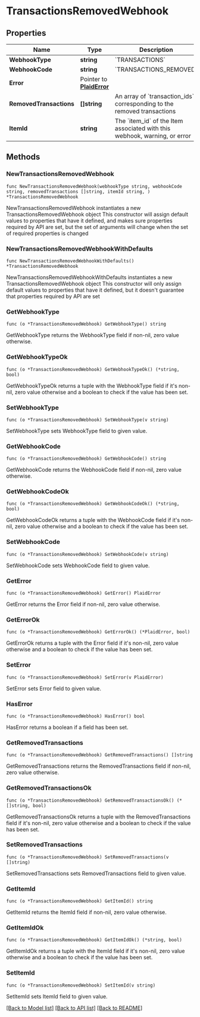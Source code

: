 # TransactionsRemovedWebhook

## Properties

Name | Type | Description | Notes
------------ | ------------- | ------------- | -------------
**WebhookType** | **string** | &#x60;TRANSACTIONS&#x60; | 
**WebhookCode** | **string** | &#x60;TRANSACTIONS_REMOVED&#x60; | 
**Error** | Pointer to [**PlaidError**](PlaidError.md) |  | [optional] 
**RemovedTransactions** | **[]string** | An array of &#x60;transaction_ids&#x60; corresponding to the removed transactions | 
**ItemId** | **string** | The &#x60;item_id&#x60; of the Item associated with this webhook, warning, or error | 

## Methods

### NewTransactionsRemovedWebhook

`func NewTransactionsRemovedWebhook(webhookType string, webhookCode string, removedTransactions []string, itemId string, ) *TransactionsRemovedWebhook`

NewTransactionsRemovedWebhook instantiates a new TransactionsRemovedWebhook object
This constructor will assign default values to properties that have it defined,
and makes sure properties required by API are set, but the set of arguments
will change when the set of required properties is changed

### NewTransactionsRemovedWebhookWithDefaults

`func NewTransactionsRemovedWebhookWithDefaults() *TransactionsRemovedWebhook`

NewTransactionsRemovedWebhookWithDefaults instantiates a new TransactionsRemovedWebhook object
This constructor will only assign default values to properties that have it defined,
but it doesn't guarantee that properties required by API are set

### GetWebhookType

`func (o *TransactionsRemovedWebhook) GetWebhookType() string`

GetWebhookType returns the WebhookType field if non-nil, zero value otherwise.

### GetWebhookTypeOk

`func (o *TransactionsRemovedWebhook) GetWebhookTypeOk() (*string, bool)`

GetWebhookTypeOk returns a tuple with the WebhookType field if it's non-nil, zero value otherwise
and a boolean to check if the value has been set.

### SetWebhookType

`func (o *TransactionsRemovedWebhook) SetWebhookType(v string)`

SetWebhookType sets WebhookType field to given value.


### GetWebhookCode

`func (o *TransactionsRemovedWebhook) GetWebhookCode() string`

GetWebhookCode returns the WebhookCode field if non-nil, zero value otherwise.

### GetWebhookCodeOk

`func (o *TransactionsRemovedWebhook) GetWebhookCodeOk() (*string, bool)`

GetWebhookCodeOk returns a tuple with the WebhookCode field if it's non-nil, zero value otherwise
and a boolean to check if the value has been set.

### SetWebhookCode

`func (o *TransactionsRemovedWebhook) SetWebhookCode(v string)`

SetWebhookCode sets WebhookCode field to given value.


### GetError

`func (o *TransactionsRemovedWebhook) GetError() PlaidError`

GetError returns the Error field if non-nil, zero value otherwise.

### GetErrorOk

`func (o *TransactionsRemovedWebhook) GetErrorOk() (*PlaidError, bool)`

GetErrorOk returns a tuple with the Error field if it's non-nil, zero value otherwise
and a boolean to check if the value has been set.

### SetError

`func (o *TransactionsRemovedWebhook) SetError(v PlaidError)`

SetError sets Error field to given value.

### HasError

`func (o *TransactionsRemovedWebhook) HasError() bool`

HasError returns a boolean if a field has been set.

### GetRemovedTransactions

`func (o *TransactionsRemovedWebhook) GetRemovedTransactions() []string`

GetRemovedTransactions returns the RemovedTransactions field if non-nil, zero value otherwise.

### GetRemovedTransactionsOk

`func (o *TransactionsRemovedWebhook) GetRemovedTransactionsOk() (*[]string, bool)`

GetRemovedTransactionsOk returns a tuple with the RemovedTransactions field if it's non-nil, zero value otherwise
and a boolean to check if the value has been set.

### SetRemovedTransactions

`func (o *TransactionsRemovedWebhook) SetRemovedTransactions(v []string)`

SetRemovedTransactions sets RemovedTransactions field to given value.


### GetItemId

`func (o *TransactionsRemovedWebhook) GetItemId() string`

GetItemId returns the ItemId field if non-nil, zero value otherwise.

### GetItemIdOk

`func (o *TransactionsRemovedWebhook) GetItemIdOk() (*string, bool)`

GetItemIdOk returns a tuple with the ItemId field if it's non-nil, zero value otherwise
and a boolean to check if the value has been set.

### SetItemId

`func (o *TransactionsRemovedWebhook) SetItemId(v string)`

SetItemId sets ItemId field to given value.



[[Back to Model list]](../README.md#documentation-for-models) [[Back to API list]](../README.md#documentation-for-api-endpoints) [[Back to README]](../README.md)


